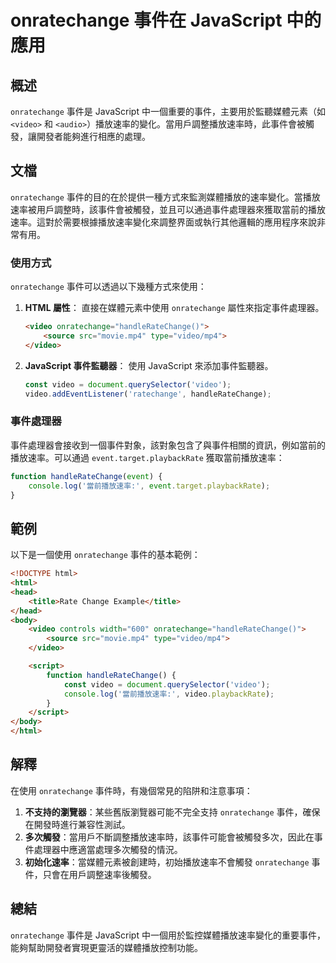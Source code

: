 <!--
Meta Description: # onratechange 事件在 JavaScript 中的應用 ## 概述 `onratechange` 事件是 JavaScript 中一個重要的事件，主要用於監聽媒體元素（如 `<video>` 和 `<audio>`）播放速率的變化。當用戶調整播放速率時，此事件會被觸發，讓開發者能夠進行...
Meta Keywords: video, onratechange, javascript, html, handleratechange
-->

# onratechange 事件在 JavaScript 中的應用

## 概述
`onratechange` 事件是 JavaScript 中一個重要的事件，主要用於監聽媒體元素（如 `<video>` 和 `<audio>`）播放速率的變化。當用戶調整播放速率時，此事件會被觸發，讓開發者能夠進行相應的處理。

## 文檔
`onratechange` 事件的目的在於提供一種方式來監測媒體播放的速率變化。當播放速率被用戶調整時，該事件會被觸發，並且可以通過事件處理器來獲取當前的播放速率。這對於需要根據播放速率變化來調整界面或執行其他邏輯的應用程序來說非常有用。

### 使用方式
`onratechange` 事件可以透過以下幾種方式來使用：

1. **HTML 屬性**：
   直接在媒體元素中使用 `onratechange` 屬性來指定事件處理器。
   ```html
   <video onratechange="handleRateChange()">
       <source src="movie.mp4" type="video/mp4">
   </video>
   ```

2. **JavaScript 事件監聽器**：
   使用 JavaScript 來添加事件監聽器。
   ```javascript
   const video = document.querySelector('video');
   video.addEventListener('ratechange', handleRateChange);
   ```

### 事件處理器
事件處理器會接收到一個事件對象，該對象包含了與事件相關的資訊，例如當前的播放速率。可以通過 `event.target.playbackRate` 獲取當前播放速率：

```javascript
function handleRateChange(event) {
    console.log('當前播放速率:', event.target.playbackRate);
}
```

## 範例
以下是一個使用 `onratechange` 事件的基本範例：

```html
<!DOCTYPE html>
<html>
<head>
    <title>Rate Change Example</title>
</head>
<body>
    <video controls width="600" onratechange="handleRateChange()">
        <source src="movie.mp4" type="video/mp4">
    </video>

    <script>
        function handleRateChange() {
            const video = document.querySelector('video');
            console.log('當前播放速率:', video.playbackRate);
        }
    </script>
</body>
</html>
```

## 解釋
在使用 `onratechange` 事件時，有幾個常見的陷阱和注意事項：

1. **不支持的瀏覽器**：某些舊版瀏覽器可能不完全支持 `onratechange` 事件，確保在開發時進行兼容性測試。
2. **多次觸發**：當用戶不斷調整播放速率時，該事件可能會被觸發多次，因此在事件處理器中應適當處理多次觸發的情況。
3. **初始化速率**：當媒體元素被創建時，初始播放速率不會觸發 `onratechange` 事件，只會在用戶調整速率後觸發。

## 總結
`onratechange` 事件是 JavaScript 中一個用於監控媒體播放速率變化的重要事件，能夠幫助開發者實現更靈活的媒體播放控制功能。